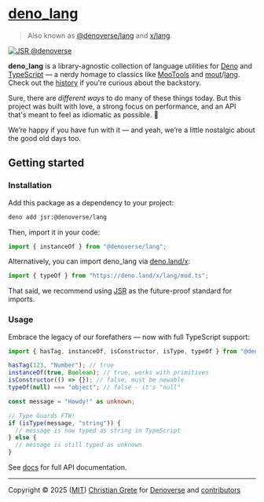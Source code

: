 # [deno_lang][repository-github-url]

> Also known as [@denoverse/lang](https://jsr.io/@denoverse/lang) and [x/lang](https://deno.land/x/lang).

[![JSR @denoverse](https://jsr.io/badges/@denoverse)](https://jsr.io/@denoverse)

**deno_lang** is a library-agnostic collection of language utilities for [Deno](https://deno.com) and [TypeScript](https://typescriptlang.org) — a nerdy homage to classics like [MooTools](https://mootools.net) and [mout](https://github.com/mout/mout)/[lang](https://github.com/mout/mout/tree/v1.2.4/src/lang). Check out the [history][repository-history-url] if you're curious about the backstory.

Sure, there are _different ways_ to do many of these things today. But this project was built with love, a strong focus on performance, and an API that's meant to feel as idiomatic as possible. 🚀

We’re happy if you have fun with it — and yeah, we’re a little nostalgic about the good old days too.

## Getting started

### Installation

Add this package as a dependency to your project:

```sh
deno add jsr:@denoverse/lang
```

Then, import it in your code:

```ts
import { instanceOf } from "@denoverse/lang";
```

Alternatively, you can import deno_lang via [deno.land/x](https://deno.land/x):

```ts
import { typeOf } from "https://deno.land/x/lang/mod.ts";
```

That said, we recommend using [JSR](https://jsr.io) as the future-proof standard for imports.

### Usage

Embrace the legacy of our forefathers — now with full TypeScript support:

```ts
import { hasTag, instanceOf, isConstructor, isType, typeOf } from "@denoverse/lang";

hasTag(123, "Number"); // true
instanceOf(true, Boolean); // true, works with primitives
isConstructor(() => {}); // false, must be newable
typeOf(null) === "object"; // false - it's "null"

const message = "Howdy!" as unknown;

// Type Guards FTW!
if (isType(message, "string")) {
  // message is now typed as string in TypeScript
} else {
  // message is still typed as unknown
}
```

See [docs][repository-docs-url] for full API documentation.

---

Copyright © 2025 ([MIT][repository-license-url]) [Christian Grete][repository-owner-url] for [Denoverse][repository-organization-url] and [contributors][repository-contributors-url]

[repository-contributors-url]: https://github.com/denoverse/lang/graphs/contributors
[repository-docs-url]: docs/README.md
[repository-github-url]: https://github.com/denoverse/lang
[repository-history-url]: HISTORY.md
[repository-license-url]: LICENSE
[repository-organization-url]: https://github.com/denoverse
[repository-owner-url]: https://christiangrete.com
